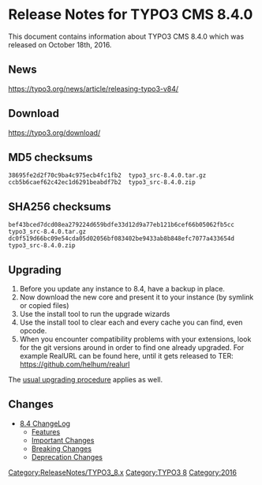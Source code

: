 Release Notes for TYPO3 CMS 8.4.0
=================================

This document contains information about TYPO3 CMS 8.4.0 which was
released on October 18th, 2016.

News
----

<https://typo3.org/news/article/releasing-typo3-v84/>

Download
--------

<https://typo3.org/download/>

MD5 checksums
-------------

    38695fe2d2f70c9ba4c975ecb4fc1fb2  typo3_src-8.4.0.tar.gz
    ccb5b6caef62c42ec1d6291beabdf7b2  typo3_src-8.4.0.zip

SHA256 checksums
----------------

    bef43bced7dcd08ea279224d659bdfe33d12d9a77eb121b6cef66b05062fb5cc  typo3_src-8.4.0.tar.gz
    dc0f519d66bc09e54cda05d02056bf083402be9433ab8b848efc7077a433654d  typo3_src-8.4.0.zip

Upgrading
---------

1.  Before you update any instance to 8.4, have a backup in place.
2.  Now download the new core and present it to your instance (by
    symlink or copied files)
3.  Use the install tool to run the upgrade wizards
4.  Use the install tool to clear each and every cache you can find,
    even opcode.
5.  When you encounter compatibility problems with your extensions, look
    for the git versions around in order to find one already upgraded.
    For example RealURL can be found here, until it gets released to
    TER: <https://github.com/helhum/realurl>

The [usual upgrading
procedure](https://docs.typo3.org/typo3cms/InstallationGuide/) applies
as well.

Changes
-------

-   [8.4
    ChangeLog](https://docs.typo3.org/typo3cms/extensions/core/8-dev/Changelog/8.4/Index.html)
    -   [Features](https://docs.typo3.org/typo3cms/extensions/core/8-dev/Changelog/8.4/Index.html#features)
    -   [Important
        Changes](https://docs.typo3.org/typo3cms/extensions/core/8-dev/Changelog/8.4/Index.html#important)
    -   [Breaking
        Changes](https://docs.typo3.org/typo3cms/extensions/core/8-dev/Changelog/8.4/Index.html#breaking-changes)
    -   [Deprecation
        Changes](https://docs.typo3.org/typo3cms/extensions/core/8-dev/Changelog/8.4/Index.html#deprecation)

<Category:ReleaseNotes/TYPO3_8.x> [Category:TYPO3
8](Category:TYPO3_8 "wikilink") <Category:2016>
